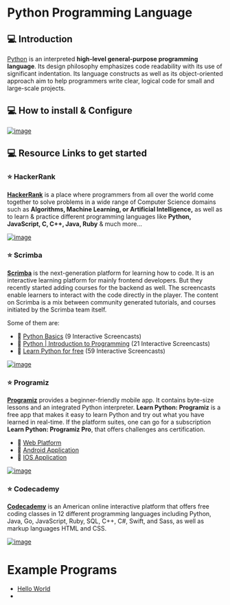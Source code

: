 # Python Programming Language

## 💻 Introduction

[Python](https://www.python.org/) is an interpreted **high-level general-purpose programming language**. Its design philosophy emphasizes code readability with its use of significant indentation. Its language constructs as well as its object-oriented approach aim to help programmers write clear, logical code for small and large-scale projects.

## 💻 How to install & Configure

[![image](https://user-images.githubusercontent.com/44474792/123229167-ac6e8e00-d4f3-11eb-997b-a7149c967010.jpg)](https://youtu.be/AKVRkB0fot0)

## 💻 Resource Links to get started

### ⭐️ HackerRank

**[HackerRank](https://www.hackerrank.com/domains/python)** is a place where programmers from all over the world come together to solve problems in a wide range of Computer Science domains such as **Algorithms, Machine Learning, or Artificial Intelligence,** as well as to learn & practice different programming languages like **Python, JavaScript, C, C++, Java, Ruby** & much more...

[![image](https://user-images.githubusercontent.com/44474792/123522719-bd2e2800-d6dc-11eb-9175-3c9c62e44f9c.jpg)](https://www.hackerrank.com/domains/python)

### ⭐️ Scrimba

**[Scrimba](https://scrimba.com/)** is the next-generation platform for learning how to code. It is an interactive learning platform for mainly frontend developers. But they recently started adding courses for the backend as well. The screencasts enable learners to interact with the code directly in the player. The content on Scrimba is a mix between community generated tutorials, and courses initiated by the Scrimba team itself.

Some of them are:

- 🔰 [Python Basics](https://scrimba.com/playlist/peaXwtB) (9 Interactive Screencasts)
- 🔰 [Python | Introduction to Programming](https://scrimba.com/playlist/p5gW5AD) (21 Interactive Screencasts)
- 🔰 [Learn Python for free](https://scrimba.com/learn/python) (59 Interactive Screencasts)

[![image](https://user-images.githubusercontent.com/44474792/123522683-7809f600-d6dc-11eb-852f-184cb0f16421.jpg)](https://scrimba.com/learn/python)

### ⭐️ Programiz

**[Programiz](https://www.programiz.com/python-programming)** provides a beginner-friendly mobile app. It contains byte-size lessons and an integrated Python interpreter. **Learn Python: Programiz** is a free app that makes it easy to learn Python and try out what you have learned in real-time. If the platform suites, one can go for a subscription **Learn Python: Programiz Pro**, that offers challenges ans certification.

- 🔰 [Web Platform](https://www.programiz.com/python-programming)
- 🔰 [Android Application](https://play.google.com/store/apps/details?id=com.programiz.learnpython)
- 🔰 [IOS Application](https://apps.apple.com/app/apple-store/id1472188189?mt=8)

[![image](https://user-images.githubusercontent.com/44474792/123523554-da192a00-d6e1-11eb-887c-abcbf107c70b.jpg)](https://www.programiz.com/python-programming)

### ⭐️ Codecademy

**[Codecademy](https://www.codecademy.com/)** is an American online interactive platform that offers free coding classes in 12 different programming languages including Python, Java, Go, JavaScript, Ruby, SQL, C++, C#, Swift, and Sass, as well as markup languages HTML and CSS. 

[![image](https://user-images.githubusercontent.com/44474792/123522719-bd2e2800-d6dc-11eb-9175-3c9c62e44f9c.jpg)](https://www.hackerrank.com/domains/python)


# Example Programs
- [Hello World](https://github.com/decoded-cipher/Learn.py/blob/master/HelloWorld.py)
- 
